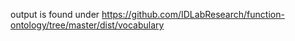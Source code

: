 output is found under https://github.com/IDLabResearch/function-ontology/tree/master/dist/vocabulary
